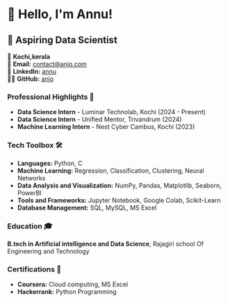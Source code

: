 # 👋 Hello, I'm Annu!

## 🚀 Aspiring Data Scientist 

📍 **Kochi,kerala**  
📧 **Email:** [contact@anjo.com](mailto:annulijo9@gmail.com)  
🔗 **LinkedIn:** [annu](https://www.linkedin.com/in/annu-lijo-265518256/)  
👨‍💻 **GitHub:** [anjo](https://github.com/Annulijo)


### Professional Highlights 🌟
- **Data Science Intern** - Luminar Technolab, Kochi (2024 - Present)
- **Data Science Intern** - Unified Mentor, Trivandrum (2024)
- **Machine Learning Intern** - Nest Cyber Cambus, Kochi (2023)


### Tech Toolbox 🛠️
- **Languages:** Python, C
- **Machine Learning:** Regression, Classification, Clustering, Neural Networks
- **Data Analysis and Visualization:** NumPy, Pandas, Matplotlib, Seaborn, PowerBI
- **Tools and Frameworks:** Jupyter Notebook, Google Colab, Scikit-Learn
- **Database Management:** SQL, MySQL, MS Excel

### Education 🎓
**B.tech in Artificial intelligence and Data Science**, Rajagiri school Of Engineering and Technology

### Certifications 📜
- **Coursera:** Cloud computing, MS Excel
- **Hackerrank:** Python Programming
